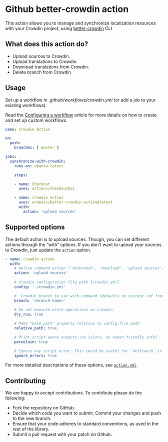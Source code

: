 # Github better-crowdin action

This action allows you to manage and synchronize localization resources with your Crowdin project, using [better-crowdin](https://www.npmjs.com/package/better-crowdin) CLI

## What does this action do?
- Upload sources to Crowdin.
- Upload translations to Crowdin.
- Download translations from Crowdin.
- Delete branch from Crowdin



## Usage
Set up a workflow in *.github/workflows/crowdin.yml* (or add a job to your existing workflows).

Read the [Configuring a workflow](https://help.github.com/en/articles/configuring-a-workflow) article for more details on how to create and set up custom workflows.
```yaml
name: Crowdin Action

on:
  push:
    branches: [ master ]

jobs:
  synchronize-with-crowdin:
    runs-on: ubuntu-latest

    steps:

    - name: Checkout
      uses: actions/checkout@v2

    - name: crowdin action
      uses: ardeois/better-crowdin-action@latest
      with:
        action: 'upload sources'
```

## Supported options
The default action is to upload sources. Though, you can set different actions through the “with” options. If you don't want to upload your sources to Crowdin, just update the `action` option.

```yaml
- name: crowdin action
  with:
    # Define command action ('delbranch', 'download', 'upload sources', 'upload translations', 'sync').
    action: 'upload sources'
    
    # Crowdin configuration file path [crowdin.yml]
    config: './crowdin.yml'

    #  Crowdin branch to use with command (defaults to current ref from `github.ref` without `refs/heads/` prefix).
    branch: '<branch-name>'
    
    # Do not execute write operations on crowdin
    dry_run: true

    # Make "base_path" property relative to config file path
    relative_path: true

    # Print script-aware outputs (no colors, no human friendly info)
    porcelain: true

    # Ignore any script error. This could be useful for `delbranch` in case the branch does not exists
    ignore_errors: true
```

For more detailed descriptions of these options, see [`action.yml`](https://github.com/ardeois/better-crowdin-action/blob/master/action.yml).

## Contributing

We are happy to accept contributions. To contribute please do the following:

- Fork the repository on GitHub.
- Decide which code you want to submit. Commit your changes and push to the new branch.
- Ensure that your code adheres to standard conventions, as used in the rest of the library.
- Submit a pull request with your patch on Github.
